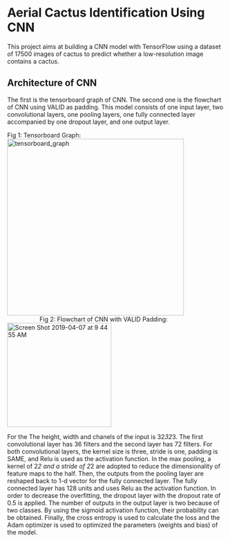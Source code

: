 # Aerial Cactus Identification Using CNN

This project aims at building a CNN model with TensorFlow using a dataset of 17500 images of cactus to predict whether a low-resolution image contains a cactus. 

## Architecture of CNN

The first is the tensorboard graph of CNN. The second one is the flowchart of CNN using VALID as padding. This model consists of one input layer, two convolutional layers, one pooling layers, one fully connected layer accompanied by one dropout layer, and one output layer. 

Fig 1: Tensorboard Graph: <img width="409" alt="tensorboard_graph" src="https://user-images.githubusercontent.com/42804316/57631001-a5cb6980-756c-11e9-9b58-b02f9488470f.png"> &nbsp;&nbsp;&nbsp;&nbsp;&nbsp;&nbsp;&nbsp;&nbsp;&nbsp;&nbsp;&nbsp;&nbsp;&nbsp;&nbsp;&nbsp;&nbsp;&nbsp;&nbsp;&nbsp;Fig 2: Flowchart of CNN with VALID Padding: <img width="241" alt="Screen Shot 2019-04-07 at 9 44 55 AM" src="https://user-images.githubusercontent.com/42804316/57630424-91d33800-756b-11e9-8978-3db12e98cfc4.png">

For the The height, width and chanels of the input is 32*32*3.  The first convolutional layer has 36 filters and the second layer has 72 filters. For both convolutional layers, the kernel size is three, stride is one, padding is SAME, and Relu is used as the activation function. In the max pooling, a kernel of 2*2 and a stride of 2*2 are adopted to reduce the dimensionality of feature maps to the half. Then, the outputs from the pooling layer are reshaped back to 1-d vector for the fully connected layer. The fully connected layer has 128 units and uses Relu as the activation function. In order to decrease the overfitting, the dropout layer with the dropout rate of 0.5 is applied. The number of outputs in the output layer is two because of two classes. By using the sigmoid activation function, their probability can be obtained. Finally, the cross entropy is used to calculate the loss and the Adam optimizer is used to optimized the parameters (weights and bias) of the model. 






